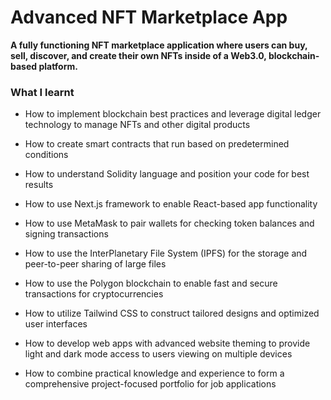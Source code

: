 # Advanced NFT Marketplace App

**A fully functioning NFT marketplace application where users can buy, sell, discover, and create their own NFTs inside of a Web3.0, blockchain-based platform.**



### What I learnt


- How to implement blockchain best practices and leverage digital ledger technology to manage NFTs and other digital products


- How to create smart contracts that run based on predetermined conditions


- How to understand Solidity language and position your code for best results


- How to use Next.js framework to enable React-based app functionality


- How to use MetaMask to pair wallets for checking token balances and signing transactions


- How to use the InterPlanetary File System (IPFS) for the storage and peer-to-peer sharing of large files


- How to use the Polygon blockchain to enable fast and secure transactions for cryptocurrencies


- How to utilize Tailwind CSS to construct tailored designs and optimized user interfaces


- How to develop web apps with advanced website theming to provide light and dark mode access to users viewing on multiple devices


- How to combine practical knowledge and experience to form a comprehensive project-focused portfolio for job applications




